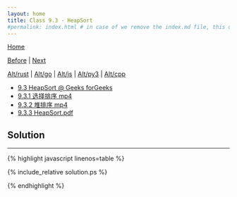 ```yaml
---
layout: home
title: Class 9.3 - HeapSort
#permalink: index.html # in case of we remove the index.md file, this doc will be the index page
---
```


<div class="row">
<div class="columnStmt" markdown="1">

[Home](./README.md)

[Before](./class-9.2.md) | [Next](./class-9.4.md)

[Alt/rust](./Alt_rust/README.md) | [Alt/go](./Alt_c/README.md) | [Alt/js](./Alt_js/README.html) | [Alt/py3](./Alt_py3/README.md) | [Alt/cpp](./Alt_cpp/README.md) 

-   [9.3 HeapSort @ Geeks forGeeks](https://www.geeksforgeeks.org/heap-sort/)
-   [9.3.1 选择排序 mp4](https://data-structure.s3.us-west-1.amazonaws.com/9_%E7%AC%AC%E4%B9%9D%E8%AE%B2+%E6%8E%92%E5%BA%8F%EF%BC%88%E4%B8%8A%EF%BC%89%5B%E9%99%88%E8%B6%8A%5D/9.3.1+%E9%80%89%E6%8B%A9%E6%8E%92%E5%BA%8F%EF%BC%882%EF%BC%9A59%EF%BC%89_Hd.mp4)
-   [9.3.2 堆排序 mp4](https://data-structure.s3.us-west-1.amazonaws.com/9_%E7%AC%AC%E4%B9%9D%E8%AE%B2+%E6%8E%92%E5%BA%8F%EF%BC%88%E4%B8%8A%EF%BC%89%5B%E9%99%88%E8%B6%8A%5D/9.3.2+%E5%A0%86%E6%8E%92%E5%BA%8F%EF%BC%887%EF%BC%9A28%EF%BC%89_Hd.mp4)
-   [9.3.3 HeapSort.pdf](https://data-structure.s3.us-west-1.amazonaws.com/0_%E6%B5%99%E6%B1%9F%E5%A4%A7%E5%AD%A6%E6%95%B0%E6%8D%AE%E7%BB%93%E6%9E%84_%E9%99%88%E8%B6%8A_%E8%AF%BE%E7%A8%8B%E6%96%87%E6%A1%A3/9-3.pdf)


</div>
<div class="columnSol" markdown="1">

## Solution
------

{% highlight javascript linenos=table %}

{% include_relative solution.ps %}

{% endhighlight %}

</div>
</div>
